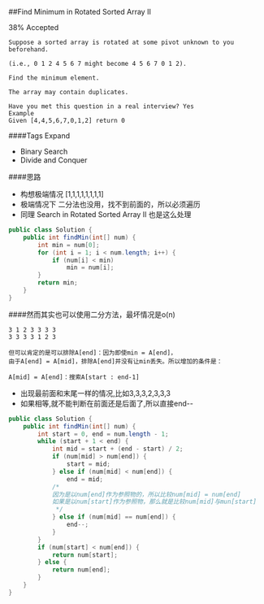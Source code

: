 ##Find Minimum in Rotated Sorted Array II

38% Accepted

	Suppose a sorted array is rotated at some pivot unknown to you beforehand.

	(i.e., 0 1 2 4 5 6 7 might become 4 5 6 7 0 1 2).

	Find the minimum element.

	The array may contain duplicates.

	Have you met this question in a real interview? Yes
	Example
	Given [4,4,5,6,7,0,1,2] return 0

####Tags Expand
- Binary Search
- Divide and Conquer

####思路
- 构想极端情况 [1,1,1,1,1,1,1,1]
- 极端情况下 二分法也没用，找不到前面的，所以必须遍历
- 同理 Search in Rotated Sorted Array II 也是这么处理

```java
public class Solution {
    public int findMin(int[] num) {
        int min = num[0];
        for (int i = 1; i < num.length; i++) {
            if (num[i] < min)
                min = num[i];
        }
        return min;
    }
}
```

####然而其实也可以使用二分方法，最坏情况是o(n)



    3 1 2 3 3 3 3
    3 3 3 3 1 2 3

    但可以肯定的是可以排除A[end]：因为即使min = A[end]，
    由于A[end] = A[mid]，排除A[end]并没有让min丢失。所以增加的条件是：

    A[mid] = A[end]：搜索A[start : end-1]

- 出现最前面和末尾一样的情况,比如3,3,3,2,3,3,3
- 如果相等,就不能判断在前面还是后面了,所以直接end--

```java
public class Solution {
    public int findMin(int[] num) {
        int start = 0, end = num.length - 1;
        while (start + 1 < end) {
            int mid = start + (end - start) / 2;
            if (num[mid] > num[end]) {
                start = mid;
            } else if (num[mid] < num[end]) {
                end = mid;
            /*
            因为是以num[end]作为参照物的，所以比较num[mid] = num[end]
            如果是以num[start]作为参照物，那么就是比较num[mid]与mun[start]
             */
            } else if (num[mid] == num[end]) {
                end--;
            }
        }
        if (num[start] < num[end]) {
            return num[start];
        } else {
            return num[end];
        }
    }
}
```
